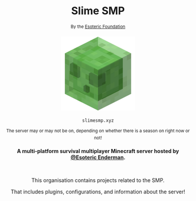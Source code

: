 <h1 align=center> Slime SMP </h1>

<p align=center> <sup> By the <a href="https://www.github.com/EsotericFoundation">Esoteric Foundation</a> </sup> </p>

<p align=center> <a href="https://www.github.com/SlimeSMP"><img src="./icon.webp" alt="An image of a Minecraft slime (Slime SMP's icon)." height=200 width=200 /></a> </p>

<p align=center> <code>slimesmp.xyz</code> </p>

<p align=center> <sup> The server may or may not be on, depending on whether there is a season on right now or not! </sup> </p>

<p align=center> <b> A multi-platform survival multiplayer Minecraft server hosted by <a href="https://www.github.com/EsotericEnderman">@Esoteric Enderman</a>. </b> </p>

<br>

<p align=center> This organisation contains projects related to the SMP. </p>
<p align=center> That includes plugins, configurations, and information about the server! </p>
